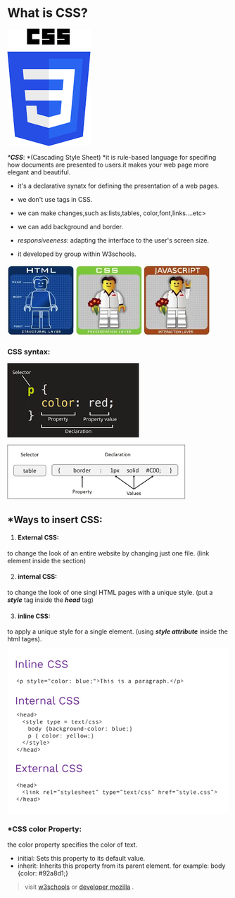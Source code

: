 
# What is CSS?

![css1](css.png)

_***CSS**_: *(Cascading Style Sheet)
*it is rule-based language for specifing how documents are presented to users.it makes your web page more elegant and beautiful.
* it's a declarative synatx for defining the presentation of a web pages. 
* we don't use tags in CSS.



* we can make changes,such as:lists,tables, color,font,links....etc>
* we can add background and border.
* *responsiveeness*: adapting the interface to the user's screen size.

* it developed by group within W3schools.
 
![html css js](lego.jpg)



### CSS syntax:
![css2](css2.png)

 ![css4](css4.png)



 ## *Ways to insert CSS:
1. #### External CSS: 
to change the look of an entire website by changing just one file.
(link element inside the section)

2. #### internal CSS: 
to change the look of one singl HTML pages with a unique style.
(put a _**style**_ tag inside the _**head**_ tag)

3. #### inline CSS:
 to apply a unique style for a single element.
(using _**style attribute**_ inside the html tages).

![3 types of css](css3.jpg)


### *CSS color Property:
the color property specifies the color of text.
* initial: Sets this property to its default value.
* inherit: Inherits this property from its parent element.
for example: body {color: #92a8d1;}

>visit [w3schools](https://www.w3schools.com/cssref/pr_text_color.asp)
 or  [developer mozilla](https://developer.mozilla.org/en-US/docs/Learn/CSS/First_steps/What_is_CSS) .
